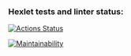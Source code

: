 ### Hexlet tests and linter status:
[![Actions Status](https://github.com/Kutukas/python-project-lvl1/workflows/hexlet-check/badge.svg)](https://github.com/Kutukas/python-project-lvl1/actions)

[![Maintainability](https://api.codeclimate.com/v1/badges/a99a88d28ad37a79dbf6/maintainability)](https://codeclimate.com/github/codeclimate/codeclimate/maintainability)

